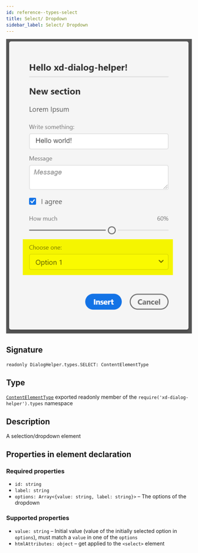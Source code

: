```yaml
---
id: reference--types-select
title: Select/ Dropdown
sidebar_label: Select/ Dropdown
---
```

![](assets/element-select.png)

## Signature
`readonly DialogHelper.types.SELECT: ContentElementType`

## Type
[`ContentElementType`](reference--ContentElementType.html) exported readonly member of the `require('xd-dialog-helper').types` namespace

## Description
A selection/dropdown element

## Properties in element declaration
### Required properties
- `id: string`
- `label: string`
- `options: Array<{value: string, label: string}>` – The options of the dropdown
### Supported properties
- `value: string` – Initial value (value of the initially selected option in `options`), must match a `value` in one of the `options`
- `htmlAttributes: object` – get applied to the `<select>` element